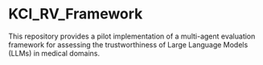 # KCI_RV_Framework
This repository provides a pilot implementation of a multi-agent evaluation framework for assessing the trustworthiness of Large Language Models (LLMs) in medical domains.   
